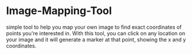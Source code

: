# Image-Mapping-Tool
simple tool to help you map your own image to find exact coordinates of points you're interested in. With this tool, you can click on any location on your image and it will generate a marker at that point, showing the x and y coordinates.
